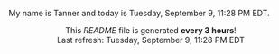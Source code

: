 My name is Tanner and today is Tuesday, September 9, 11:28 PM EDT.

<p align="center">This <i>README</i> file is generated <b>every 3 hours</b>!</br>Last refresh: Tuesday, September 9, 11:28 PM EDT<br /></p>
